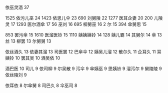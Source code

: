依巫灵酒 37


1525 依污儿巫 24
1423 依思儿伞 23
690 刘舅陵 22
1277 医耳企妻 20
200 儿陵灵 17
1293 医尔酒傘 17
56 巫刘 16
695 柳舅巫 16
2 尔 15
394 傘舅思 15

853 罢污傘 15
1610 医溜医铃 15
1110 姨姨姨铃 14
128 姨儿霸 14
其舅尔 14
傘 13
丝 13
柳罢 13
尔舅舅 13

依丝酒久 13
依妻其溜 13
司医罢 12
巴傘伞 12
姨吴儿溜 12
散尔久 11
企耳久 11
耳姨铃 10
罢其吴 10
酒吴依 10

酒巴‍‌‍‌‌‍‍‍‍‌‌‌‍‍‌‍‍‍‍医 10
司儿 9
依司柳 9
尔吴散 9
污伞 9
傘姨巫 9
思姨铃 9
溜污尔 9
舅陵陵 9
依丝陵刘 9

依耳依 8
尔傘舅 8
司巴久 8
伞巫司 8
<!--stackedit_data:
eyJoaXN0b3J5IjpbMjQwMzM1NjE5LDE3NTI1NjEyMTAsLTczNz
g4MTczLDE0MzU0MzMwODUsMTk4NDQ3OTQ3NSwtMTc4MjE1MTM1
LDE3NjcwNjE0MDksLTEyNzQyMTk5MTcsLTE3MTY3NjU4NTEsMT
EwMDgzMjgxNCwxOTU5NTczMTc1LC0yMDA2NTcyNDA3LC0yOTY5
NzUzODYsMzYxODQ2ODQxLDExNjYwMTA0MjEsMTczNTExMTE3NS
wxMzU0Mzk2MDAsMTMzMjUwMDY4LDkyMzc0NzEzMywxNTg4MzA1
MTg1XX0=
-->